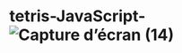 # tetris-JavaScript-![Capture d’écran (14)](https://user-images.githubusercontent.com/43988396/214655232-9318f050-455d-43e1-ba1a-7bcc3a8e6996.png)
